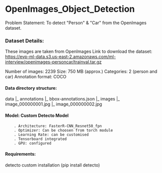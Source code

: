 # OpenImages_Object_Detection


Problem Statement: To detect "Person" &amp; "Car" from the OpenImages dataset. 

### Dataset Details:

These images are taken from OpenImages
Link to download the dataset: https://evp-ml-data.s3.us-east-2.amazonaws.com/ml-interview/openimages-personcar/trainval.tar.gz

Number of images: 2239
Size: 750 MB (approx.)
Categories: 2 (person and car)
Annotation format: COCO

#### Data directory structure:
data
|_ annotations
        |_ bbox-annotations.json
|_ images
        |_ image_000000001.jpg
        |_ image_000000002.jpg

#### Model: Custom Detecto Model
        . Architecture: FasterR-CNN_Resnet50_fpn
        . Optimizer: Can be choosen from torch module
        . Learning Rate: can be customised
        . Tensorboard integrated
        . GPU: configured
        
#### Requirements:
detecto custom installation (pip install detecto)

#### 


